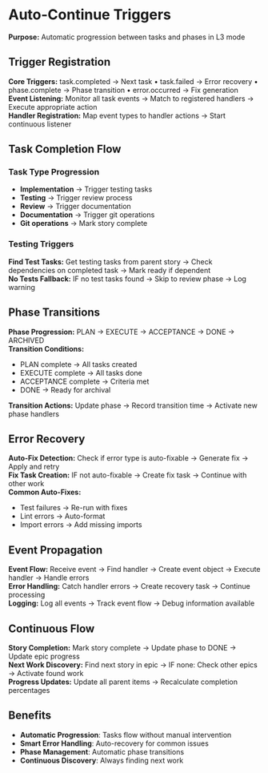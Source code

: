 # Auto-Continue Triggers

**Purpose:** Automatic progression between tasks and phases in L3 mode

## Trigger Registration

**Core Triggers:** task.completed → Next task • task.failed → Error recovery • phase.complete → Phase transition • error.occurred → Fix generation  
**Event Listening:** Monitor all task events → Match to registered handlers → Execute appropriate action  
**Handler Registration:** Map event types to handler actions → Start continuous listener

## Task Completion Flow

### Task Type Progression
- **Implementation** → Trigger testing tasks
- **Testing** → Trigger review process
- **Review** → Trigger documentation
- **Documentation** → Trigger git operations
- **Git operations** → Mark story complete

### Testing Triggers
**Find Test Tasks:** Get testing tasks from parent story → Check dependencies on completed task → Mark ready if dependent  
**No Tests Fallback:** IF no test tasks found → Skip to review phase → Log warning

## Phase Transitions

**Phase Progression:** PLAN → EXECUTE → ACCEPTANCE → DONE → ARCHIVED  
**Transition Conditions:**
- PLAN complete → All tasks created
- EXECUTE complete → All tasks done
- ACCEPTANCE complete → Criteria met
- DONE → Ready for archival

**Transition Actions:** Update phase → Record transition time → Activate new phase handlers

## Error Recovery

**Auto-Fix Detection:** Check if error type is auto-fixable → Generate fix → Apply and retry  
**Fix Task Creation:** IF not auto-fixable → Create fix task → Continue with other work  
**Common Auto-Fixes:**
- Test failures → Re-run with fixes
- Lint errors → Auto-format
- Import errors → Add missing imports

## Event Propagation

**Event Flow:** Receive event → Find handler → Create event object → Execute handler → Handle errors  
**Error Handling:** Catch handler errors → Create recovery task → Continue processing  
**Logging:** Log all events → Track event flow → Debug information available

## Continuous Flow

**Story Completion:** Mark story complete → Update phase to DONE → Update epic progress  
**Next Work Discovery:** Find next story in epic → IF none: Check other epics → Activate found work  
**Progress Updates:** Update all parent items → Recalculate completion percentages

## Benefits

- **Automatic Progression**: Tasks flow without manual intervention
- **Smart Error Handling**: Auto-recovery for common issues
- **Phase Management**: Automatic phase transitions
- **Continuous Discovery**: Always finding next work